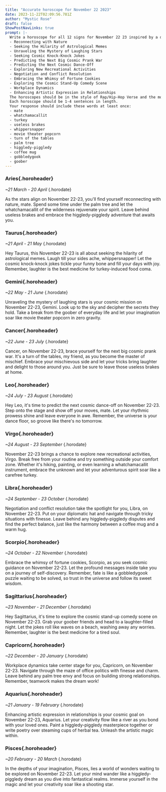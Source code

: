 ```yaml
---
title: "Accurate horoscope for November 22 2023"
date: 2023-11-22T02:09:56.781Z
author: "Mystic Rose"
draft: false
ShowPostNavLinks: true
prompt: |-
  Write a horoscope for all 12 signs for November 22 23 inspired by a different focus for each. Ensure you do not include the focus in the response:
  - Reconnecting with Nature
  - Seeking the Hilarity of Astrological Memes
  - Unraveling the Mystery of Laughing Stars
  - Seeking Cosmic Knock-Knock Jokes
  - Predicting the Next Big Cosmic Prank War
  - Predicting the Next Cosmic Dance-Off
  - Exploring New Recreational Activities
  - Negotiation and Conflict Resolution
  - Embracing the Whimsy of Fortune Cookies
  - Exploring the Cosmic Stand-Up Comedy Scene
  - Workplace Dynamics
  - Enhancing Artistic Expression in Relationships
  The horoscopes should be in the style of Rap/Hip-Hop Verse and the mood of committed
  Each horoscope should be 1-4 sentences in length.
  Your response should include these words at least once:
  - mate
  - whatchamacallit
  - turkey
  - useless brakes
  - whippersnapper
  - movie theater popcorn
  - turn of the tables
  - palm tree
  - higgledy-piggledy
  - coffee mug
  - gobbledygook
  - goober
---
```


### Aries{.horoheader}

*~21 March - 20 April*
{.horodate}

As the stars align on November 22-23, you'll find yourself reconnecting with nature, mate. Spend some time under the palm tree and let the whatchamacallit of the wilderness rejuvenate your spirit. Leave behind useless brakes and embrace the higgledy-piggledy adventure that awaits you.


### Taurus{.horoheader}

*~21 April - 21 May*
{.horodate}

Hey Taurus, this November 22-23 is all about seeking the hilarity of astrological memes. Laugh till your sides ache, whippersnapper! Let the cosmic knock-knock jokes tickle your funny bone and fill your days with joy. Remember, laughter is the best medicine for turkey-induced food coma.


### Gemini{.horoheader}

*~22 May - 21 June*
{.horodate}

Unraveling the mystery of laughing stars is your cosmic mission on November 22-23, Gemini. Look up to the sky and decipher the secrets they hold. Take a break from the goober of everyday life and let your imagination soar like movie theater popcorn in zero gravity.


### Cancer{.horoheader}

*~22 June - 23 July*
{.horodate}

Cancer, on November 22-23, brace yourself for the next big cosmic prank war. It's a turn of the tables, my friend, as you become the master of mischief. Embrace your mischievous side and let your tricks bring laughter and delight to those around you. Just be sure to leave those useless brakes at home.


### Leo{.horoheader}

*~24 July - 23 August*
{.horodate}

Hey Leo, it's time to predict the next cosmic dance-off on November 22-23. Step onto the stage and show off your moves, mate. Let your rhythmic prowess shine and leave everyone in awe. Remember, the universe is your dance floor, so groove like there's no tomorrow.


### Virgo{.horoheader}

*~24 August - 23 September*
{.horodate}

November 22-23 brings a chance to explore new recreational activities, Virgo. Break free from your routine and try something outside your comfort zone. Whether it's hiking, painting, or even learning a whatchamacallit instrument, embrace the unknown and let your adventurous spirit soar like a carefree turkey.


### Libra{.horoheader}

*~24 September - 23 October*
{.horodate}

Negotiation and conflict resolution take the spotlight for you, Libra, on November 22-23. Put on your diplomatic hat and navigate through tricky situations with finesse. Leave behind any higgledy-piggledy disputes and find the perfect balance, just like the harmony between a coffee mug and a warm hug.


### Scorpio{.horoheader}

*~24 October - 22 November*
{.horodate}

Embrace the whimsy of fortune cookies, Scorpio, as you seek cosmic guidance on November 22-23. Let the profound messages inside take you on a journey of self-discovery. Remember, fate is like a gobbledygook puzzle waiting to be solved, so trust in the universe and follow its sweet wisdom.


### Sagittarius{.horoheader}

*~23 November - 21 December*
{.horodate}

Hey Sagittarius, it's time to explore the cosmic stand-up comedy scene on November 22-23. Grab your goober friends and head to a laughter-filled night. Let the jokes roll like waves on a beach, washing away any worries. Remember, laughter is the best medicine for a tired soul.


### Capricorn{.horoheader}

*~22 December - 20 January*
{.horodate}

Workplace dynamics take center stage for you, Capricorn, on November 22-23. Navigate through the maze of office politics with finesse and charm. Leave behind any palm tree envy and focus on building strong relationships. Remember, teamwork makes the dream work!


### Aquarius{.horoheader}

*~21 January - 19 February*
{.horodate}

Enhancing artistic expression in relationships is your cosmic goal on November 22-23, Aquarius. Let your creativity flow like a river as you bond with your loved ones. Paint a higgledy-piggledy masterpiece together or write poetry over steaming cups of herbal tea. Unleash the artistic magic within.


### Pisces{.horoheader}

*~20 February - 20 March*
{.horodate}

In the depths of your imagination, Pisces, lies a world of wonders waiting to be explored on November 22-23. Let your mind wander like a higgledy-piggledy dream as you dive into fantastical realms. Immerse yourself in the magic and let your creativity soar like a shooting star.

